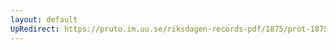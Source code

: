 ```yaml
---
layout: default
UpRedirect: https://pruto.im.uu.se/riksdagen-records-pdf/1875/prot-1875--fk--022/prot-1875--fk--022_009.pdf
---
```

